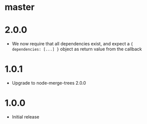 # master

# 2.0.0

* We now require that all dependencies exist, and expect a `{ dependencies:
  [...] }` object as return value from the callback

# 1.0.1

* Upgrade to node-merge-trees 2.0.0

# 1.0.0

* Initial release
